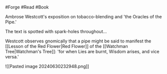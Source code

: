 #Forge #Read #Book 

Ambrose Westcott's exposition on tobacco-blending and 'the Oracles of the Pipe.'

The text is spotted with spark-holes throughout…

Westcott observes gnomically that a pipe might be said to manifest the [[Lesson of the Red Flower|Red Flower]] of the [[Watchman Tree|Watchman's Tree]]: 'for when Lies are burnt, Wisdom arises, and vice versa.'

![[Pasted image 20240630232948.png]]